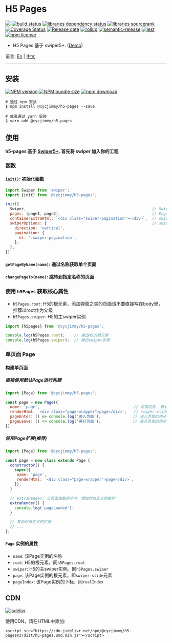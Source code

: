 # H5 Pages
![][workflows-badge-image]
[![build status][travis-image]][travis-url]
[![libraries dependency status][libraries-status-image]][libraries-status-url]
[![libraries sourcerank][libraries-sourcerank-image]][libraries-sourcerank-url]
[![Coverage Status][coverage-image]][coverage-url]
[![Release date][release-date-image]][release-url]
[![rollup][rollup-image]][rollup-url]
[![semantic-release][semantic-image]][semantic-url]
[![jest][jest-image]][jest-url]
[![npm license][license-image]][download-url]

* H5 Pages 基于 swiper5+. ([Demo][github-pages-url])

语言: [En][Readme-url-En] | [中文][Readme-url-ZhCN]
***

## 安装
[![NPM version][npm-image]][npm-url]
[![NPM bundle size][npm-bundle-size-image]][npm-url]
[![npm download][download-image]][download-url]

```shell
# 通过 npm 安装
$ npm install @cycjimmy/h5-pages --save

# 或者通过 yarn 安装
$ yarn add @cycjimmy/h5-pages
```

## 使用
**h5-pages 基于 [Swiper5+](https://github.com/nolimits4web/Swiper). 首先将 swiper 加入你的工程**

### 函数 
#### `init()`: 初始化函数
```javascript
import Swiper from 'swiper';
import {init} from '@cycjimmy/h5-pages';

init({
  Swiper,                                                       // Swiper的构造函数
  pages: [page1, page2],                                        // Page实例组成的数组
  containerExtraHtml: `<div class="swiper-pagination"></div>`,  // swiper-container下额外的Html，比如导航器等
  swiperOptions: {                                              // swiper的配置项(不支持loop)
    direction: 'vertical',
    pagination: {
      el: '.swiper-pagination',
    },
  },
})
```

#### `getPageByName(name)`: 通过名称获取单个页面
#### `changePageTo(name)`: 跳转到指定名称的页面

### 使用 `h5Pages` 获取核心属性 
* `h5Pages.root`: H5的根元素，添加弹窗之类的页面请不要直接写在body里，推荐以root作为父级
* `h5Pages.swiper`: H5的主swiper实例 

```javascript
import {h5pages} from '@cycjimmy/h5-pages';

console.log(h5Pages.root);    // 输出H5的根元素
console.log(h5Pages.swiper);  // 输出swiper实例
```

### 单页面 Page
#### 构建单页面
##### 直接使用默认Page进行构建
```javascript
import {Page} from '@cycjimmy/h5-pages';

const page = new Page({
  name: 'page',                                         // 页面名称. 默认为"page"加下标，如"page0"
  renderHtml: `<div class="page-wrapper">page</div>`,   // swiper-slide内的Html结构
  pageEnter: () => console.log('进入页面'),              // 进入页面的钩子函数
  pageLeave: () => console.log('离开页面'),              // 离开页面的钩子函数
});
```

##### 使用Page扩展(推荐)
```javascript
import {Page} from '@cycjimmy/h5-pages';

const page = new class extends Page {
  constructor() {
    super({
     name: 'page',
     renderHtml: `<div class="page-wrapper">page</div>`,
    });
  }

  // extraRender: 当页面加载完毕时，增加你自定义的操作
  extraRender() {
    console.log('pageLoaded');
  }

  // 其他你自定义的扩展
  // ... 
};
```

#### `Page` 实例的属性
* `name`: 该Page实例的名称
* `root`: H5的根元素。同`h5Pages.root`
* `swiper`: H5的主swiper实例。同`h5Pages.swiper`
* `page`: 该Page实例的根元素，即`swiper-slide`元素
* `pageIndex`: 该Page实例的下标，同`realIndex`

## CDN
[![jsdelivr][jsdelivr-image]][jsdelivr-url]

使用CDN，请在HTML中添加:
```text
<script src="https://cdn.jsdelivr.net/npm/@cycjimmy/h5-pages@3/dist/h5-pages.umd.min.js"></script>
```

<!-- Links: -->
[npm-image]: https://img.shields.io/npm/v/@cycjimmy/h5-pages
[npm-url]: https://npmjs.org/package/@cycjimmy/h5-pages
[npm-bundle-size-image]: https://img.shields.io/bundlephobia/min/@cycjimmy/h5-pages

[download-image]: https://img.shields.io/npm/dt/@cycjimmy/h5-pages
[download-url]: https://npmjs.org/package/@cycjimmy/h5-pages

[jsdelivr-image]: https://img.shields.io/jsdelivr/npm/hy/@cycjimmy/h5-pages
[jsdelivr-url]: https://www.jsdelivr.com/package/npm/@cycjimmy/h5-pages

[workflows-badge-image]: https://github.com/cycjimmy/h5-pages/workflows/Test%20CI/badge.svg
[travis-image]: https://img.shields.io/travis/cycjimmy/h5-pages
[travis-url]: https://travis-ci.org/cycjimmy/h5-pages

[libraries-status-image]: https://img.shields.io/librariesio/release/npm/@cycjimmy/h5-pages
[libraries-sourcerank-image]: https://img.shields.io/librariesio/sourcerank/npm/@cycjimmy/h5-pages
[libraries-status-url]: https://libraries.io/github/cycjimmy/h5-pages
[libraries-sourcerank-url]: https://libraries.io/npm/@cycjimmy%2Fh5-pages

[coverage-image]: https://img.shields.io/coveralls/github/cycjimmy/h5-pages
[coverage-url]: https://coveralls.io/github/cycjimmy/h5-pages

[release-date-image]: https://img.shields.io/github/release-date/cycjimmy/h5-pages
[release-url]: https://github.com/cycjimmy/h5-pages/releases

[rollup-image]: https://img.shields.io/github/package-json/dependency-version/cycjimmy/h5-pages/dev/rollup
[rollup-url]: https://github.com/rollup/rollup

[semantic-image]: https://img.shields.io/badge/%20%20%F0%9F%93%A6%F0%9F%9A%80-semantic--release-e10079.svg
[semantic-url]: https://github.com/semantic-release/semantic-release

[jest-image]: https://img.shields.io/badge/tested_with-jest-99424f.svg
[jest-url]: https://github.com/facebook/jest

[license-image]: https://img.shields.io/npm/l/@cycjimmy/h5-pages

[github-pages-url]: https://cycjimmy.github.io/h5-pages/

[Readme-url-En]: https://github.com/cycjimmy/h5-pages/blob/master/README.md
[Readme-url-ZhCN]: https://github.com/cycjimmy/h5-pages/blob/master/README_zhCN.md
